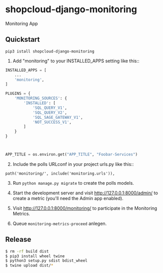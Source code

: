 # shopcloud-django-monitoring

Monitoring App

## Quickstart

```
pip3 istall shopcloud-django-monitoring
```

1. Add "monitoring" to your INSTALLED_APPS setting like this::

```py
INSTALLED_APPS = [
    ...
    'monitoring',
]
```

```py
PLUGINS = {
    'MONITORING_SOURCES': {
        'INSTALLED': [
            'SQL_QUERY_V1',
            'SQL_QUERY_V2',
            'SQL_SAGE_GATEWAY_V1',
            'NOT_SUCCESS_V1',
        ]
    }
}
```

```py


APP_TITLE = os.environ.get("APP_TITLE", "Foobar-Services")

```

2. Include the polls URLconf in your project urls.py like this::

```
path('monitoring/', include('monitoring.urls')),
```

3. Run `python manage.py migrate` to create the polls models.

4. Start the development server and visit http://127.0.0.1:8000/admin/
   to create a metric (you'll need the Admin app enabled).

5. Visit http://127.0.0.1:8000/monitoring/ to participate in the Monitoring Metrics.

6. Queue `monitoring-metrics-proceed` anlegen.

## Release

```sh
$ rm -rf build dist
$ pip3 install wheel twine
$ python3 setup.py sdist bdist_wheel
$ twine upload dist/*
```

